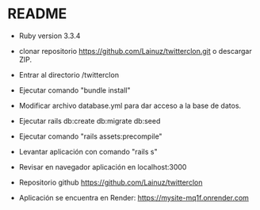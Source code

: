 # README


* Ruby version 3.3.4

* clonar repositorio https://github.com/Lainuz/twitterclon.git o descargar ZIP.
* Entrar al directorio /twitterclon
* Ejecutar comando "bundle install"
* Modificar archivo database.yml para dar acceso a la base de datos.
* Ejecutar rails db:create db:migrate db:seed
* Ejecutar comando "rails assets:precompile"
* Levantar aplicación con comando "rails s"
* Revisar en navegador aplicación en localhost:3000

* Repositorio github https://github.com/Lainuz/twitterclon


* Aplicación se encuentra en Render:
   https://mysite-mq1f.onrender.com
